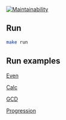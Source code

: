 [![Maintainability](https://api.codeclimate.com/v1/badges/300dd248b9b0df05da5d/maintainability)](https://codeclimate.com/github/dzam3/java-project-61/maintainability)

## Run

```bash
make run
```

## Run examples

[Even](https://asciinema.org/a/kyqV8chEgFOPqBthDglPR4VdE)

[Calc](https://asciinema.org/a/xgblJEAi4hmF6EqSvqZCVPnYx)

[GCD](https://asciinema.org/a/DbhXJTzEU87ZT6nGouZwdzEq5)

[Progression](https://asciinema.org/a/uuuEed2UN5JcbHQSlyBFkKqTa)
